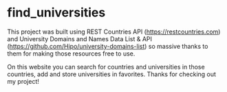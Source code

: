 # find_universities

This project was built using REST Countries API (https://restcountries.com) and University Domains and Names Data List & API (https://github.com/Hipo/university-domains-list)
so massive thanks to them for making those resources free to use.

On this website you can search for countries and universities in those countries, add and store universities in favorites.
Thanks for checking out my project!
